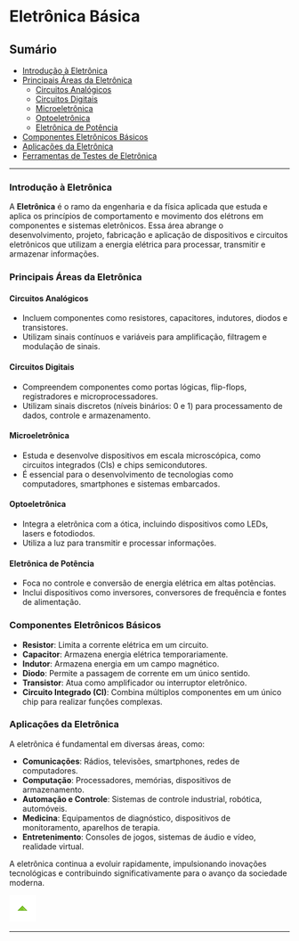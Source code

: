 # Eletrônica Básica

## Sumário

- [Introdução à Eletrônica](#introdu%C3%A7%C3%A3o-%C3%A0-eletr%C3%B4nica)
- [Principais Áreas da Eletrônica](#principais-%C3%A1reas-da-eletr%C3%B4nica)
  - [Circuitos Analógicos](#circuitos-anal%C3%B3gicos)
  - [Circuitos Digitais](#circuitos-digitais)
  - [Microeletrônica](#microeletr%C3%B4nica)
  - [Optoeletrônica](#optoeletr%C3%B4nica)
  - [Eletrônica de Potência](#eletr%C3%B4nica-de-pot%C3%AAncia)
- [Componentes Eletrônicos Básicos](#componentes-eletr%C3%B4nicos-b%C3%A1sicos)
- [Aplicações da Eletrônica](#aplica%C3%A7%C3%B5es-da-eletr%C3%B4nica)
- [Ferramentas de Testes de Eletrônica](./Tools/README.md#ferramentas-de-testes-de-eletr%C3%B4nica "Ferramentas de Testes de Eletrônica")

---

### Introdução à Eletrônica

A **Eletrônica** é o ramo da engenharia e da física aplicada que estuda e aplica os princípios de comportamento e movimento dos elétrons em componentes e sistemas eletrônicos. Essa área abrange o desenvolvimento, projeto, fabricação e aplicação de dispositivos e circuitos eletrônicos que utilizam a energia elétrica para processar, transmitir e armazenar informações.

### Principais Áreas da Eletrônica

#### Circuitos Analógicos

- Incluem componentes como resistores, capacitores, indutores, diodos e transistores.
- Utilizam sinais contínuos e variáveis para amplificação, filtragem e modulação de sinais.

#### Circuitos Digitais

- Compreendem componentes como portas lógicas, flip-flops, registradores e microprocessadores.
- Utilizam sinais discretos (níveis binários: 0 e 1) para processamento de dados, controle e armazenamento.

#### Microeletrônica

- Estuda e desenvolve dispositivos em escala microscópica, como circuitos integrados (CIs) e chips semicondutores.
- É essencial para o desenvolvimento de tecnologias como computadores, smartphones e sistemas embarcados.

#### Optoeletrônica

- Integra a eletrônica com a ótica, incluindo dispositivos como LEDs, lasers e fotodiodos.
- Utiliza a luz para transmitir e processar informações.

#### Eletrônica de Potência

- Foca no controle e conversão de energia elétrica em altas potências.
- Inclui dispositivos como inversores, conversores de frequência e fontes de alimentação.

### Componentes Eletrônicos Básicos

- **Resistor**: Limita a corrente elétrica em um circuito.
- **Capacitor**: Armazena energia elétrica temporariamente.
- **Indutor**: Armazena energia em um campo magnético.
- **Diodo**: Permite a passagem de corrente em um único sentido.
- **Transistor**: Atua como amplificador ou interruptor eletrônico.
- **Circuito Integrado (CI)**: Combina múltiplos componentes em um único chip para realizar funções complexas.

### Aplicações da Eletrônica

A eletrônica é fundamental em diversas áreas, como:

- **Comunicações**: Rádios, televisões, smartphones, redes de computadores.
- **Computação**: Processadores, memórias, dispositivos de armazenamento.
- **Automação e Controle**: Sistemas de controle industrial, robótica, automóveis.
- **Medicina**: Equipamentos de diagnóstico, dispositivos de monitoramento, aparelhos de terapia.
- **Entretenimento**: Consoles de jogos, sistemas de áudio e vídeo, realidade virtual.

A eletrônica continua a evoluir rapidamente, impulsionando inovações tecnológicas e contribuindo significativamente para o avanço da sociedade moderna.

[![Multímetro Minipa ET-1639A](./images/control/11280_control_up_icon.png "Subir")](./README.md#sum%C3%A1rio)

---

